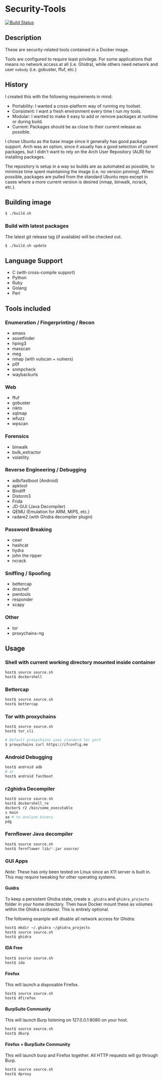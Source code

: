 # Security-Tools

[![Build Status](https://travis-ci.com/precurse/security-tools.svg?branch=master)](https://travis-ci.com/precurse/security-tools)

## Description
These are security-related tools contained in a Docker image.

Tools are configured to require least privilege. For some applications that means no network access at all (i.e. Ghidra), while others need network and user `nobody` (i.e. gobuster, ffuf, etc.)

## History
I created this with the following requirements in mind:
- Portability: I wanted a cross-platform way of running my toolset.
- Consistent: I want a fresh environment every time I run my tools.
- Modular: I wanted to make it easy to add or remove packages at runtime or during build.
- Current: Packages should be as close to their current release as possible.

I chose Ubuntu as the base image since it generally has good package support. Arch was an option, since it usually has a good selection of current packages, but I didn't want to rely on the Arch User Repository (AUR) for installing packages.

The repository is setup in a way so builds are as automated as possible, to minimize time spent maintaining the image (i.e. no version pinning). When possible, packages are pulled from the standard Ubuntu repo except in cases where a more current version is desired (nmap, binwalk, ncrack, etc.).

## Building image
```bash
$ ./build.sh
```

### Build with latest packages
The latest git release tag (if available) will be checked out.

```bash
$ ./build.sh update
```

## Language Support
- C (with cross-compile support)
- Python
- Ruby
- Golang
- Perl

## Tools included

### Enumeration / Fingerprinting / Recon
- amass
- assetfinder
- hping3
- masscan
- meg
- nmap (with vulscan + vulners)
- p0f
- snmpcheck
- waybackurls

### Web
- ffuf
- gobuster
- nikto
- sqlmap
- wfuzz
- wpscan

### Forensics
- binwalk
- bulk_extractor
- volatility

### Reverse Engineering / Debugging
- adb/fastboot (Android)
- apktool
- Bindiff
- Distorm3
- Frida
- JD-GUI (Java Decompiler)
- QEMU (Emulation for ARM, MIPS, etc.)
- radare2 (with Ghidra decompiler plugin)

### Password Breaking
- cewl
- hashcat
- hydra
- john the ripper
- ncrack

### Sniffing / Spoofing
- bettercap
- dnschef
- pwntools
- responder
- scapy

### Other
- tor
- proxychains-ng

## Usage
### Shell with current working directory mounted inside container
```bash
host$ source source.sh
host$ dockershell
```

### Bettercap
```bash
host$ source source.sh
host$ bettercap
```

### Tor with proxychains
```bash
host$ source source.sh
host$ tor_cli

# Default proxychains uses standard tor port
$ proxychains curl https://ifconfig.me
```

### Android Debugging
```bash
host$ android adb
# or
host$ android fastboot
```

### r2ghidra Decompiler
```bash
host$ source source.sh
host$ dockershell_re
docker$ r2 /bin/some_executable
s main
aa # to analyze binary
pdg
```

### Fernflower Java decompiler
```bash
host$ source source.sh
host$ fernflower lib/*.jar source/
```

### GUI Apps
*Note:* These has only been tested on Linux since an X11 server is built in.
This may require tweaking for other operating systems.

#### Guidra
To keep a persistent Ghidra state, create a `.ghidra` and `ghidra_projects` folder in your home directory.
Then have Docker mount these as volumes within the Ghidra container. This is entirely optional.

The following example will disable all network access for Ghidra:

```bash
host$ mkdir ~/.ghidra ~/ghidra_projects
host$ source source.sh
host$ ghidra
```

#### IDA Free
```bash
host$ source source.sh
host$ ida
```

#### Firefox
This will launch a disposable Firefox.
```bash
host$ source source.sh
host$ dfirefox
```

#### BurpSuite Community
This will launch Burp listening on 127.0.0.1:8080 on your host.
```bash
host$ source source.sh
host$ dburp
```

#### Firefox + BurpSuite Community
This will launch burp and Firefox together. All HTTP requests will go through Burp.

```bash
host$ source source.sh
host$ dproxy
```
